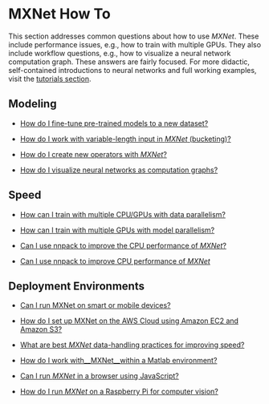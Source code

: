 # MXNet How To

This section addresses common questions about how to use _MXNet_. These include performance issues, e.g., how to train with multiple GPUs.
They also include workflow questions, e.g., how to visualize a neural network computation graph.
These answers are fairly focused. For more didactic, self-contained introductions to neural networks
and full working examples, visit the [tutorials section](../tutorials/index.md).


## Modeling
* [How do I fine-tune pre-trained models to a new dataset?](http://mxnet.io/how_to/finetune.html)

* [How do I work with variable-length input in _MXNet_ (bucketing)?](http://mxnet.io/how_to/bucketing.html)

* [How do I create new operators with _MXNet_?](new_op.md)

* [How do I visualize neural networks as computation graphs?](http://mxnet.io/how_to/visualize_graph.html)


## Speed

* [How can I train with multiple CPU/GPUs with data parallelism?](http://mxnet.io/how_to/multi_devices.html)

* [How can I train with multiple GPUs with model parallelism?](http://mxnet.io/how_to/model_parallel_lstm.html)

* [Can I use nnpack to improve the CPU performance of _MXNet_?](http://mxnet.io/how_to/nnpack.html)

* [Can I use nnpack to improve CPU performance of _MXNet_](http://mxnet.io/how_to/nnpack.html)

## Deployment Environments
* [Can I run MXNet on smart or mobile devices?](http://mxnet.io/how_to/smart_device.html)

* [How do I set up MXNet on the AWS Cloud using Amazon EC2 and Amazon S3?](http://mxnet.io/how_to/cloud.html)

* [What are best _MXNet_ data-handling practices for improving speed?](http://mxnet.io/how_to/perf.html)

* [How do I work with__MXNet__within a Matlab environment?](https://github.com/dmlc/mxnet/tree/master/matlab)

* [Can I run _MXNet_ in a browser using JavaScript?](https://github.com/dmlc/mxnet.js/)

* [How do I run _MXNet_ on a Raspberry Pi for computer vision?](http://mxnet.io/tutorials/embedded/wine_detector.html)

